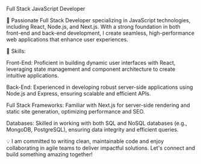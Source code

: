 Full Stack JavaScript Developer

🌟 Passionate Full Stack Developer specializing in JavaScript technologies, including React, Node.js, and Next.js. With a strong foundation in both front-end and back-end development, I create seamless, high-performance web applications that enhance user experiences.

🔧 Skills:

Front-End: Proficient in building dynamic user interfaces with React, leveraging state management and component architecture to create intuitive applications.

Back-End: Experienced in developing robust server-side applications using Node.js and Express, ensuring scalable and efficient APIs.

Full Stack Frameworks: Familiar with Next.js for server-side rendering and static site generation, optimizing performance and SEO.

Databases: Skilled in working with both SQL and NoSQL databases (e.g., MongoDB, PostgreSQL), ensuring data integrity and efficient queries.

💡 I am committed to writing clean, maintainable code and enjoy collaborating in agile teams to deliver impactful solutions. Let's connect and build something amazing together!
